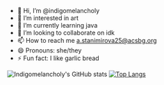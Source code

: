 - 👋 Hi, I’m @indigomelancholy
- 👀 I’m interested in art
- 🌱 I’m currently learning java
- 💞️ I’m looking to collaborate on idk
- 📫 How to reach me a.stanimirova25@acsbg.org
- 😄 Pronouns: she/they
- ⚡ Fun fact: I like garlic bread

![Indigomelancholy's GitHub stats](https://github-readme-stats.vercel.app/api?username=Indigomelancholy&show_icons=true)
[![Top Langs](https://github-readme-stats.vercel.app/api/top-langs/?username=Indigomelancholy&layout=compact)](https://github.com/anuraghazra/github-readme-stats)
